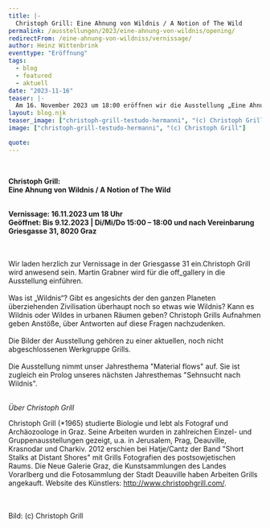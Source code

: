 ```yaml
---
title: |-
  Christoph Grill: Eine Ahnung von Wildnis / A Notion of The Wild
permalink: /ausstellungen/2023/eine-ahnung-von-wildnis/opening/
redirectFrom: /eine-ahnung-von-wildniss/vernissage/
author: Heinz Wittenbrink
eventtype: "Eröffnung"
tags:
  - blog
  - featured
  - aktuell
date: "2023-11-16"
teaser: |-
  Am 16. November 2023 um 18:00 eröffnen wir die Ausstellung „Eine Ahnung von Wildnis / A Notion of The Wild“ mit Fotografien von Christoph Grill. 
layout: blog.njk
teaser_image: ["christoph-grill-testudo-hermanni", "(c) Christoph Grill"]
image: ["christoph-grill-testudo-hermanni", "(c) Christoph Grill"]

quote:
---
```


</br>

**Christoph Grill:**
</br>
**Eine Ahnung von Wildnis / A Notion of The Wild**
</br>
</br>

**Vernissage: 16.11.2023 um 18 Uhr**
</br>
**Geöffnet: Bis 9.12.2023 | Di/Mi/Do 15:00 – 18:00 und nach Vereinbarung**
</br>
**Griesgasse 31, 8020 Graz**

</br>
</br>
Wir laden herzlich zur Vernissage in der Griesgasse 31 ein.Christoph Grill wird anwesend sein. Martin Grabner wird für die off_gallery in die Ausstellung einführen.

</br>
</br>
Was ist „Wildnis“? Gibt es angesichts der den ganzen Planeten überziehenden Zivilisation überhaupt noch so etwas wie Wildnis? Kann es Wildnis oder Wildes in urbanen Räumen geben? Christoph Grills Aufnahmen geben Anstöße, über Antworten auf diese Fragen nachzudenken.

</br>
</br>
Die Bilder der Ausstellung gehören zu einer aktuellen, noch nicht abgeschlossenen Werkgruppe Grills.

</br>
</br>
Die Ausstellung nimmt unser Jahresthema "Material flows" auf. Sie ist zugleich ein Prolog unseres nächsten Jahresthemas "Sehnsucht nach Wildnis".

</br>
</br>

_Über Christoph Grill_

Christoph Grill (\*1965) studierte Biologie und lebt als Fotograf und Archäozoologe in Graz. Seine Arbeiten wurden in zahlreichen Einzel- und Gruppenausstellungen gezeigt, u.a. in Jerusalem, Prag, Deauville, Krasnodar und Charkiv. 2012 erschien bei Hatje/Cantz der Band "Short Stalks at Distant Shores" mit Grills Fotografien des postsowjetischen Raums. Die Neue Galerie Graz, die Kunstsammlungen des Landes Vorarlberg und die Fotosammlung der Stadt Deauville haben Arbeiten Grills angekauft. Website des Künstlers: <http://www.christophgrill.com/>.

</br>
</br>
Bild: (c) Christoph Grill
